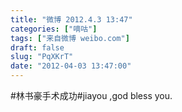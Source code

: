 ```yaml
---
title: "微博 2012.4.3 13:47"
categories: ["嘀咕"]
tags: ["来自微博 weibo.com"]
draft: false
slug: "PqXKrT"
date: "2012-04-03 13:47:00"
---
```


<p>#林书豪手术成功#jiayou ,god bless you. ​​​​</p>
